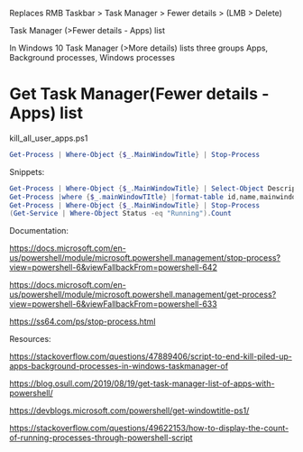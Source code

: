 Replaces RMB Taskbar > Task Manager > Fewer details > (LMB > Delete)

Task Manager (>Fewer details - Apps) list

In Windows 10 Task Manager (>More details) lists three groups Apps, Background processes, Windows processes

# Get Task Manager(Fewer details - Apps) list

kill_all_user_apps.ps1
```powershell
Get-Process | Where-Object {$_.MainWindowTitle} | Stop-Process
```

Snippets:
```powershell
Get-Process | Where-Object {$_.MainWindowTitle} | Select-Object Description
Get-Process |where {$_.mainWindowTItle} |format-table id,name,mainwindowtitle –AutoSize
Get-Process | Where-Object {$_.MainWindowTitle} | Stop-Process
(Get-Service | Where-Object Status -eq "Running").Count
```

Documentation:

https://docs.microsoft.com/en-us/powershell/module/microsoft.powershell.management/stop-process?view=powershell-6&viewFallbackFrom=powershell-642

https://docs.microsoft.com/en-us/powershell/module/microsoft.powershell.management/get-process?view=powershell-6&viewFallbackFrom=powershell-633

https://ss64.com/ps/stop-process.html

Resources:

https://stackoverflow.com/questions/47889406/script-to-end-kill-piled-up-apps-background-processes-in-windows-taskmanager-of

https://blog.osull.com/2019/08/19/get-task-manager-list-of-apps-with-powershell/

https://devblogs.microsoft.com/powershell/get-windowtitle-ps1/

https://stackoverflow.com/questions/49622153/how-to-display-the-count-of-running-processes-through-powershell-script
